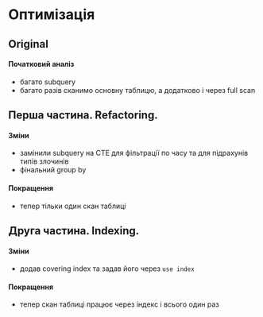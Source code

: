 # Оптимізація 

## Original 
#### Початковий аналіз 
+ багато subquery
+ багато разів сканимо основну таблицю, а додатково і через full scan

## Перша частина. Refactoring.
#### Зміни 
+ замінили subquery на CTE для фільтрації по часу та для підрахунів типів злочинів
+ фінальний group by 
#### Покращення 
+ тепер тільки один скан таблиці

## Друга частина. Indexing.
#### Зміни 
+ додав сovering index та задав його через ```use index```

#### Покращення
+ тепер скан таблиці працює через індекс і всього один раз

